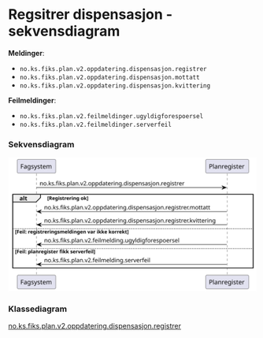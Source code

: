 # Regsitrer dispensasjon - sekvensdiagram

**Meldinger**:
- `no.ks.fiks.plan.v2.oppdatering.dispensasjon.registrer`
- `no.ks.fiks.plan.v2.oppdatering.dispensasjon.mottatt`
- `no.ks.fiks.plan.v2.oppdatering.dispensasjon.kvittering`

**Feilmeldinger**:
- `no.ks.fiks.plan.v2.feilmeldinger.ugyldigforespoersel`
- `no.ks.fiks.plan.v2.feilmeldinger.serverfeil`

### Sekvensdiagram
![sekvensdiagram](sequence-diagram.svg)


### Klassediagram

[no.ks.fiks.plan.v2.oppdatering.dispensasjon.registrer](./../../ClassDiagrams/no.ks.fiks.plan.v2.oppdatering.dispensasjon.registrer/README.md)
